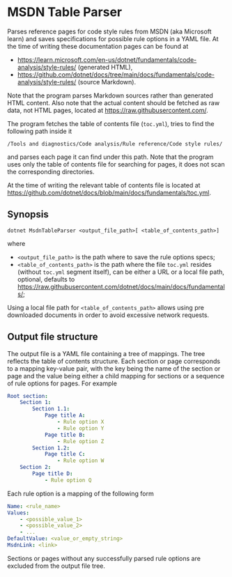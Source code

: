 # MSDN Table Parser

Parses reference pages for code style rules from MSDN (aka Microsoft learn) and saves
specifications for possible rule options in a YAML file. At the time of writing these
documentation pages can be found at

* https://learn.microsoft.com/en-us/dotnet/fundamentals/code-analysis/style-rules/ (generated HTML),
* https://github.com/dotnet/docs/tree/main/docs/fundamentals/code-analysis/style-rules/ (source Markdown).

Note that the program parses Markdown sources rather than generated HTML content. Also note that the actual
content should be fetched as raw data, not HTML pages, located at https://raw.githubusercontent.com/.

The program fetches the table of contents file (`toc.yml`), tries to find the following path inside it

```
/Tools and diagnostics/Code analysis/Rule reference/Code style rules/
```

and parses each page it can find under this path. Note that the program uses only the table of contents file
for searching for pages, it does not scan the corresponding directories.

At the time of writing the relevant table of contents file is located at https://github.com/dotnet/docs/blob/main/docs/fundamentals/toc.yml.

## Synopsis

```
dotnet MsdnTableParser <output_file_path>[ <table_of_contents_path>]
```

where

* `<output_file_path>` is the path where to save the rule options specs;
* `<table_of_contents_path>` is the path where the file `toc.yml` resides (without `toc.yml` segment itself),
can be either a URL or a local file path, optional, defaults to https://raw.githubusercontent.com/dotnet/docs/main/docs/fundamentals/;

Using a local file path for `<table_of_contents_path>` allows using pre downloaded documents in order to avoid
excessive network requests.

## Output file structure

The output file is a YAML file containing a tree of mappings. The tree reflects the table of contents structure.
Each section or page corresponds to a mapping key-value pair, with the key being the name of the section or page
and the value being either a child mapping for sections or a sequence of rule options for pages. For example

```yaml
Root section:
    Section 1:
        Section 1.1:
            Page title A:
                - Rule option X
                - Rule option Y
            Page title B:
                - Rule option Z
        Section 1.2:
            Page title C:
                - Rule option W
    Section 2:
        Page title D:
            - Rule option Q
```

Each rule option is a mapping of the following form

```yaml
Name: <rule_name>
Values:
    - <possible_value_1>
    - <possible_value_2>
    - ...
DefaultValue: <value_or_empty_string>
MsdnLink: <link>
```

Sections or pages without any successfully parsed rule options are excluded from the output file tree.
